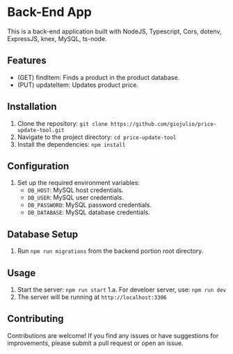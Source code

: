 # Back-End App

This is a back-end application built with NodeJS, Typescript, Cors, dotenv, ExpressJS, knex, MySQL, ts-node.

## Features

- (GET) findItem: Finds a product in the product database.
- (PUT) updateItem: Updates product price.

## Installation

1. Clone the repository: `git clone https://github.com/giojulio/price-update-tool.git`
2. Navigate to the project directory: `cd price-update-tool`
3. Install the dependencies: `npm install`

## Configuration

1. Set up the required environment variables:
   - `DB_HOST`: MySQL host credentials.
   - `DB_USER`: MySQL user credentials.
   - `DB_PASSWORD`: MySQL password credentials.
   - `DB_DATABASE`: MySQL database credentials.

## Database Setup

1. Run `npm run migrations` from the backend portion root directory.

## Usage

1. Start the server: `npm run start`
1.a. For develoer server, use: `npm run dev`
2. The server will be running at `http://localhost:3306`

## Contributing

Contributions are welcome! If you find any issues or have suggestions for improvements, please submit a pull request or open an issue.
